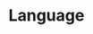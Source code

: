 ---
title: 'Language'
layout: category
permalink: /Language/
taxonomy: Language
author_profile: true
sidebar_main: true
---